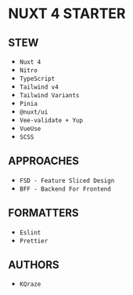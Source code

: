 # NUXT 4 STARTER

## STEW
- `Nuxt 4`
- `Nitro`
- `TypeScript`
- `Tailwind v4`
- `Tailwind Variants`
- `Pinia`
- `@nuxt/ui`
- `Vee-validate + Yup`
- `VueUse`
- `SCSS`

## APPROACHES
- `FSD - Feature Sliced Design`
- `BFF - Backend For Frontend`

## FORMATTERS
- `Eslint`
- `Prettier`

## AUTHORS
- `KQraze`
